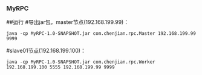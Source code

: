 ### MyRPC
##运行
#导出jar包，master节点(192.168.199.99)：
```
java -cp MyRPC-1.0-SNAPSHOT.jar com.chenjian.rpc.Master 192.168.199.99 9999
```
#slave01节点(192.168.199.100)：
```
java -cp MyRPC-1.0-SNAPSHOT.jar com.chenjian.rpc.Worker 192.168.199.100 5555 192.168.199.99 9999
```

